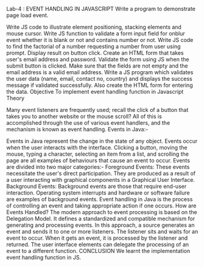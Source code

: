 Lab-4 : EVENT HANDLING IN JAVASCRIPT
Write a program to demonstrate page load event.

Write JS code to illustrate element positioning, stacking elements and mouse cursor.
Write JS function to validate a form input field for onblur event whether it is blank or not and contains number or not.
Write JS code to find the factorial of a number requesting a number from user using prompt. Display result on button click.
Create an HTML form that takes user's email address and password. Validate the form using JS when the submit button is clicked. Make sure that the fields are not empty and the email address is a valid email address.
Write a JS program which validates the user data (name, email, contact no, country) and displays the success message if validated successfully. Also create the HTML form for entering the data.
Objective
To implement event handling function in Javascript Theory

Many event listeners are frequently used; recall the click of a button that takes you to another website or the mouse scroll? All of this is accomplished through the use of various event handlers, and the mechanism is known as event handling.
Events in Java:-

Events in Java represent the change in the state of any object. Events occur when the user interacts with the interface. Clicking a button, moving the mouse, typing a character, selecting an item from a list, and scrolling the page are all examples of behaviours that cause an event to occur.
Events are divided into two major categories:-
Foreground Events: These events necessitate the user's direct participation. They are produced as a result of a user interacting with graphical components in a Graphical User Interface. Background Events: Background events are those that require end-user interaction. Operating system interrupts and hardware or software failure are examples of background events.
Event handling in Java is the process of controlling an event and taking appropriate action if one occurs.
How are Events Handled?
The modern approach to event processing is based on the Delegation Model. It defines a standardized and compatible mechanism for generating and processing events. In this approach, a source generates an event and sends it to one or more listeners. The listener sits and waits for an event to occur. When it gets an event, it is processed by the listener and returned. The user interface elements can delegate the processing of an event to a different function.
CONCLUSION
We learnt the implementation event handling function in JS.
